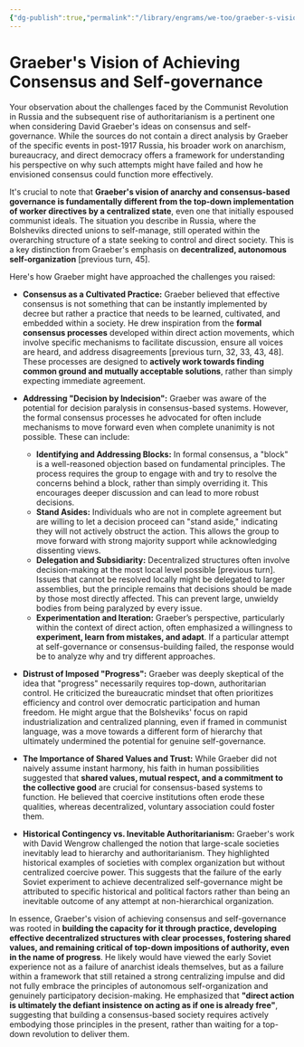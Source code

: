 ```yaml
---
{"dg-publish":true,"permalink":"/library/engrams/we-too/graeber-s-vision-of-achieving-consensus-and-self-governance/","tags":["DC/Apocalypse"]}
---
```


# Graeber's Vision of Achieving Consensus and Self-governance
Your observation about the challenges faced by the Communist Revolution in Russia and the subsequent rise of authoritarianism is a pertinent one when considering David Graeber's ideas on consensus and self-governance. While the sources do not contain a direct analysis by Graeber of the specific events in post-1917 Russia, his broader work on anarchism, bureaucracy, and direct democracy offers a framework for understanding his perspective on why such attempts might have failed and how he envisioned consensus could function more effectively.

It's crucial to note that **Graeber's vision of anarchy and consensus-based governance is fundamentally different from the top-down implementation of worker directives by a centralized state**, even one that initially espoused communist ideals. The situation you describe in Russia, where the Bolsheviks directed unions to self-manage, still operated within the overarching structure of a state seeking to control and direct society. This is a key distinction from Graeber's emphasis on **decentralized, autonomous self-organization** [previous turn, 45].

Here's how Graeber might have approached the challenges you raised:

- **Consensus as a Cultivated Practice:** Graeber believed that effective consensus is not something that can be instantly implemented by decree but rather a practice that needs to be learned, cultivated, and embedded within a society. He drew inspiration from the **formal consensus processes** developed within direct action movements, which involve specific mechanisms to facilitate discussion, ensure all voices are heard, and address disagreements [previous turn, 32, 33, 43, 48]. These processes are designed to **actively work towards finding common ground and mutually acceptable solutions**, rather than simply expecting immediate agreement.
    
- **Addressing "Decision by Indecision":** Graeber was aware of the potential for decision paralysis in consensus-based systems. However, the formal consensus processes he advocated for often include mechanisms to move forward even when complete unanimity is not possible. These can include:
    
    - **Identifying and Addressing Blocks:** In formal consensus, a "block" is a well-reasoned objection based on fundamental principles. The process requires the group to engage with and try to resolve the concerns behind a block, rather than simply overriding it. This encourages deeper discussion and can lead to more robust decisions.
    - **Stand Asides:** Individuals who are not in complete agreement but are willing to let a decision proceed can "stand aside," indicating they will not actively obstruct the action. This allows the group to move forward with strong majority support while acknowledging dissenting views.
    - **Delegation and Subsidiarity:** Decentralized structures often involve decision-making at the most local level possible [previous turn]. Issues that cannot be resolved locally might be delegated to larger assemblies, but the principle remains that decisions should be made by those most directly affected. This can prevent large, unwieldy bodies from being paralyzed by every issue.
    - **Experimentation and Iteration:** Graeber’s perspective, particularly within the context of direct action, often emphasized a willingness to **experiment, learn from mistakes, and adapt**. If a particular attempt at self-governance or consensus-building failed, the response would be to analyze why and try different approaches.
- **Distrust of Imposed "Progress":** Graeber was deeply skeptical of the idea that "progress" necessarily requires top-down, authoritarian control. He criticized the bureaucratic mindset that often prioritizes efficiency and control over democratic participation and human freedom. He might argue that the Bolsheviks' focus on rapid industrialization and centralized planning, even if framed in communist language, was a move towards a different form of hierarchy that ultimately undermined the potential for genuine self-governance.
    
- **The Importance of Shared Values and Trust:** While Graeber did not naively assume instant harmony, his faith in human possibilities suggested that **shared values, mutual respect, and a commitment to the collective good** are crucial for consensus-based systems to function. He believed that coercive institutions often erode these qualities, whereas decentralized, voluntary association could foster them.
    
- **Historical Contingency vs. Inevitable Authoritarianism:** Graeber's work with David Wengrow challenged the notion that large-scale societies inevitably lead to hierarchy and authoritarianism. They highlighted historical examples of societies with complex organization but without centralized coercive power. This suggests that the failure of the early Soviet experiment to achieve decentralized self-governance might be attributed to specific historical and political factors rather than being an inevitable outcome of any attempt at non-hierarchical organization.

In essence, Graeber's vision of achieving consensus and self-governance was rooted in **building the capacity for it through practice, developing effective decentralized structures with clear processes, fostering shared values, and remaining critical of top-down impositions of authority, even in the name of progress**. He likely would have viewed the early Soviet experience not as a failure of anarchist ideals themselves, but as a failure within a framework that still retained a strong centralizing impulse and did not fully embrace the principles of autonomous self-organization and genuinely participatory decision-making. He emphasized that **"direct action is ultimately the defiant insistence on acting as if one is already free"**, suggesting that building a consensus-based society requires actively embodying those principles in the present, rather than waiting for a top-down revolution to deliver them.
